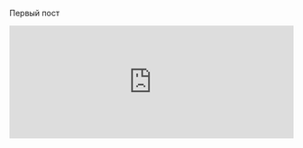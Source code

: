 Первый пост
<iframe frameborder='0' height='200px' scrolling='no' seamless src='https://embed.simplecast.com/3bcd780b?color=f5f5f5' width='100%'></iframe>

